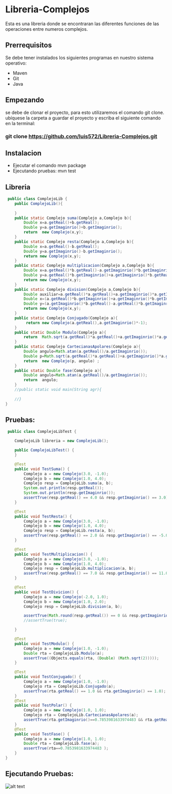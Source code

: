 # Libreria-Complejos
Esta es una libreria donde se encontraran las diferentes funciones de las operaciones entre numeros complejos.

## Prerrequisitos
Se debe tener instalados los siguientes programas en nuestro sistema operativo: 
- Maven 
- Git
- Java

## Empezando
se debe de clonar el proyecto, para esto utilizaremos el comando git clone. ubíquese la carpeta a guardar el proyecto y escriba el siguiente comando en la terminal:
 
### git clone https://github.com/luis572/Libreria-Complejos.git
   
## Instalacion 
- Ejecutar el comando mvn package
- Ejecutando pruebas: mvn test 

## Libreria
```java 
 public class ComplejoLib {
    public ComplejoLib(){
    
    }
    public static Complejo suma(Complejo a,Complejo b){
        Double x=a.getReal()+b.getReal();
        Double y=a.getImaginrio()+b.getImaginrio();
        return  new Complejo(x,y);  
    }
    public static Complejo resta(Complejo a,Complejo b){
        Double x=a.getReal()-b.getReal();
        Double y=a.getImaginrio()-b.getImaginrio();
        return new Complejo(x,y);   
    }
    public static Complejo multiplicacion(Complejo a,Complejo b){
        Double x=a.getReal()*b.getReal()-a.getImaginrio()*b.getImaginrio();
        Double y=a.getReal()*b.getImaginrio()+a.getImaginrio()*b.getReal();
        return new Complejo(x,y); 
    }
    public static Complejo division(Complejo a,Complejo b){
        Double auxiliar=a.getReal()*a.getReal()+a.getImaginrio()*a.getImaginrio();
        Double x=(a.getReal()*b.getImaginrio()+a.getImaginrio()*b.getImaginrio())/auxiliar;
        Double y=(a.getImaginrio()*b.getReal()-a.getReal()*b.getImaginrio())/auxiliar; 
        return new Complejo(x,y);  
    }
    public static Complejo Conjugado(Complejo a){
         return new Complejo(a.getReal(),a.getImaginrio()*-1);
    }
    public static Double Modulo(Complejo a){
        return  Math.sqrt(a.getReal()*a.getReal()+a.getImaginrio()*a.getImaginrio());
    }
    public static Complejo CartecianasApolares(Complejo a){
        Double angulo=Math.atan(a.getReal()/a.getImaginrio());
        Double p=Math.sqrt(a.getReal()*a.getReal()+a.getImaginrio()*a.getImaginrio());
        return  new Complejo(p, angulo) ;
    }
    public static Double fase(Complejo a){
        Double angulo=Math.atan(a.getReal()/a.getImaginrio());
        return  angulo;
    }
    //public static void main(String agr){
        
    //}
}
```
## Pruebas: 
```java 
 public class ComplejoLibTest {

    ComplejoLib libreria = new ComplejoLib();

    public ComplejoLibTest() {
    }

    @Test
    public void TestSuma() {
        Complejo a = new Complejo(3.0, -1.0);
        Complejo b = new Complejo(1.0, 4.0);
        Complejo resp = ComplejoLib.suma(a, b);
        System.out.println(resp.getReal());
        System.out.println(resp.getImaginrio());
        assertTrue(resp.getReal() == 4.0 && resp.getImaginrio() == 3.0);
    }

    @Test
    public void TestResta() {
        Complejo a = new Complejo(3.0, -1.0);
        Complejo b = new Complejo(1.0, 4.0);
        Complejo resp = ComplejoLib.resta(a, b);
        assertTrue(resp.getReal() == 2.0 && resp.getImaginrio() == -5.0);
    }

    @Test
    public void TestMultiplicacion() {
        Complejo a = new Complejo(3.0, -1.0);
        Complejo b = new Complejo(1.0, 4.0);
        Complejo resp = ComplejoLib.multiplicacion(a, b);
        assertTrue(resp.getReal() == 7.0 && resp.getImaginrio() == 11.0);
    }

    @Test
    public void TestDivicion() {
        Complejo a = new Complejo(-2.0, 1.0);
        Complejo b = new Complejo(1.0, 2.0);
        Complejo resp = ComplejoLib.division(a, b);

        assertTrue(Math.round(resp.getReal()) == 0 && resp.getImaginrio() == 1.0);
        //assertTrue(true);

    }

    @Test
    public void TestModulo() {
        Complejo a = new Complejo(1.0, -1.0);
        Double rta = ComplejoLib.Modulo(a);
        assertTrue((Objects.equals(rta, (Double) (Math.sqrt(2)))));
    }

    @Test
    public void TestConjugado() {
        Complejo a = new Complejo(1.0, -1.0);
        Complejo rta = ComplejoLib.Conjugado(a);
        assertTrue(rta.getReal() == 1.0 && rta.getImaginrio() == 1.0);
    }
    @Test
    public void TestPolar() {
        Complejo a = new Complejo(1.0, 1.0);
        Complejo rta = ComplejoLib.CartecianasApolares(a);
        assertTrue(rta.getImaginrio()==0.7853981633974483 && rta.getReal()==1.4142135623730951 );
    }
    @Test
    public void TestFase() {
        Complejo a = new Complejo(1.0, 1.0);
        Double rta = ComplejoLib.fase(a);
        assertTrue(rta==0.7853981633974483 );
    }
}
```
## Ejecutando Pruebas: 
![alt text](https://github.com/luis572/Libreria-Complejos/blob/master/test.JPG " Resultado")

